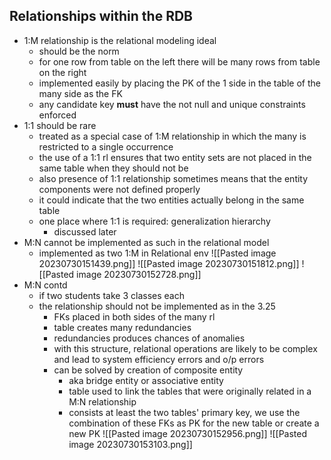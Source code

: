 ## Relationships within the RDB
- 1:M relationship is the relational modeling ideal
	- should be the norm
	- for one row from table on the left there will be many rows from table on the right
	- implemented easily by placing the PK of the 1 side in the table of the many side as the FK
	- any candidate key **must** have the not null and unique constraints enforced
- 1:1 should be rare
	- treated as a special case of 1:M relationship in which the many is restricted to a single occurrence
	- the use of a 1:1 rl ensures that two entity sets are not placed in the same table when they should not be
	- also presence of 1:1 relationship sometimes means that the entity components were not defined properly
	- it could indicate that the two entities actually belong in the same table
	- one place where 1:1 is required: generalization hierarchy
		- discussed later
- M:N cannot be implemented as such in the relational model
	- implemented as two 1:M in Relational env
![[Pasted image 20230730151439.png]]
![[Pasted image 20230730151812.png]]
![[Pasted image 20230730152728.png]]
- M:N contd
	- if two students take 3 classes each
	- the relationship should not be implemented as in the 3.25
		- FKs placed in both sides of the many rl
		- table creates many redundancies
		- redundancies produces chances of anomalies
		- with this structure, relational operations are likely to be complex and lead to system efficiency errors and o/p errors
		- can be solved by creation of composite entity
			- aka bridge entity or associative entity
			- table used to link the tables that were originally related in a M:N relationship
			- consists at least  the two tables' primary key, we use the combination of these FKs as PK for the new table or create a new PK
![[Pasted image 20230730152956.png]]
![[Pasted image 20230730153103.png]]